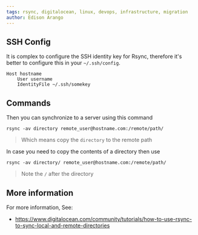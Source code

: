 ```yaml
---
tags: rsync, digitalocean, linux, devops, infrastructure, migration
author: Edison Arango
---
```


## SSH Config

It is complex to configure the SSH identity key for Rsync, therefore it's better to configure this in your `~/.ssh/config`.

```
Host hostname
    User username
    IdentityFile ~/.ssh/somekey
```

## Commands

Then you can synchronize to a server using this command
```
rsync -av directory remote_user@hostname.com:/remote/path/
```
> Which means copy the `directory` to the remote path

In case you need to copy the contents of a directory then use
```
rsync -av directory/ remote_user@hostname.com:/remote/path/
```
> Note the `/` after the directory

## More information

For more information, See: 
- https://www.digitalocean.com/community/tutorials/how-to-use-rsync-to-sync-local-and-remote-directories
